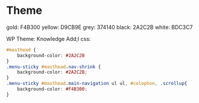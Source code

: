 # Theme

gold: F4B300
yellow: D9CB9E
grey: 374140
black: 2A2C2B
white: BDC3C7

WP Theme: Knowledge
Add;l css:

``` css
#masthead {
    background-color: #2A2C2B
}
.menu-sticky #masthead.nav-shrink {
    background-color: #2A2C2B;
}
.menu-sticky #masthead.main-navigation ul ul, #colophon, .scrollup{
    background-color: #F4B300;
}
```
